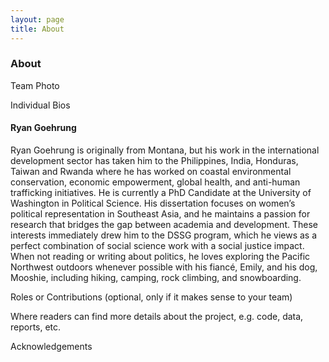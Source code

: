 ```yaml
---
layout: page
title: About
---
```


### About

Team Photo

Individual Bios

#### Ryan Goehrung

Ryan Goehrung is originally from Montana, but his work in the international development sector has taken him to the Philippines, India, Honduras, Taiwan and Rwanda where he has worked on coastal environmental conservation, economic empowerment, global health, and anti-human trafficking initiatives. He is currently a PhD Candidate at the University of Washington in Political Science. His dissertation focuses on women’s political representation in Southeast Asia, and he maintains a passion for research that bridges the gap between academia and development. These interests immediately drew him to the DSSG program, which he views as a perfect combination of social science work with a social justice impact. When not reading or writing about politics, he loves exploring the Pacific Northwest outdoors whenever possible with his fiancé, Emily, and his dog, Mooshie, including hiking, camping, rock climbing, and snowboarding.

Roles or Contributions (optional, only if it makes sense to your team)

Where readers can find more details about the project, e.g. code, data, reports, etc.

Acknowledgements

